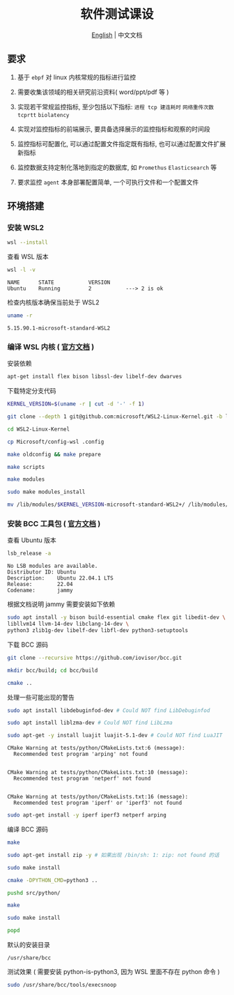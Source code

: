<div align="center">

<h1>软件测试课设</h1>

<a href="./README.md">English</a> | <span>中文文档</span>

</div>

## 要求

1. 基于 `ebpf` 对 linux 内核常规的指标进行监控

2. 需要收集该领域的相关研究前沿资料( word/ppt/pdf 等 )

3. 实现若干常规监控指标, 至少包括以下指标: `进程 tcp 建连耗时` `网络重传次数` `tcprtt` `biolatency`

4. 实现对监控指标的前端展示, 要具备选择展示的监控指标和观察的时间段

5. 监控指标可配置化, 可以通过配置文件指定既有指标, 也可以通过配置文件扩展新指标

6. 监控数据支持定制化落地到指定的数据库, 如 `Promethus` `Elasticsearch` 等

7. 要求监控 `agent` 本身部署配置简单, 一个可执行文件和一个配置文件

## 环境搭建

### 安装 WSL2

```bash
wsl --install
```

查看 WSL 版本

```bash
wsl -l -v
```

```
NAME      STATE           VERSION
Ubuntu    Running         2           ---> 2 is ok
```

检查内核版本确保当前处于 WSL2

```bash
uname -r
```

```
5.15.90.1-microsoft-standard-WSL2
```

### 编译 WSL 内核 ( [官方文档](https://github.com/iovisor/bcc/blob/master/INSTALL.md#wslwindows-subsystem-for-linux---binary) )

安装依赖

```bash
apt-get install flex bison libssl-dev libelf-dev dwarves
```

下载特定分支代码

```bash
KERNEL_VERSION=$(uname -r | cut -d '-' -f 1)
```

```bash
git clone --depth 1 git@github.com:microsoft/WSL2-Linux-Kernel.git -b linux-msft-wsl-$KERNEL_VERSION
```

```bash
cd WSL2-Linux-Kernel
```

```bash
cp Microsoft/config-wsl .config
```

```bash
make oldconfig && make prepare
```

```bash
make scripts
```

```bash
make modules
```

```bash
sudo make modules_install
```

```bash
mv /lib/modules/$KERNEL_VERSION-microsoft-standard-WSL2+/ /lib/modules/$KERNEL_VERSION-microsoft-standard-WSL2
```

### 安装 BCC 工具包 ( [官方文档](https://github.com/iovisor/bcc/blob/master/INSTALL.md#ubuntu---source) )

查看 Ubuntu 版本

```bash
lsb_release -a
```

```
No LSB modules are available.
Distributor ID: Ubuntu
Description:    Ubuntu 22.04.1 LTS
Release:        22.04
Codename:       jammy
```

根据文档说明 jammy 需要安装如下依赖

```bash
sudo apt install -y bison build-essential cmake flex git libedit-dev \
libllvm14 llvm-14-dev libclang-14-dev \
python3 zlib1g-dev libelf-dev libfl-dev python3-setuptools
```

下载 BCC 源码

```bash
git clone --recursive https://github.com/iovisor/bcc.git
```

```bash
mkdir bcc/build; cd bcc/build
```

```bash
cmake ..
```

处理一些可能出现的警告

```bash
sudo apt install libdebuginfod-dev # Could NOT find LibDebuginfod
```

```bash
sudo apt install liblzma-dev # Could NOT find LibLzma
```

```bash
sudo apt-get -y install luajit luajit-5.1-dev # Could NOT find LuaJIT
```

```
CMake Warning at tests/python/CMakeLists.txt:6 (message):
  Recommended test program 'arping' not found


CMake Warning at tests/python/CMakeLists.txt:10 (message):
  Recommended test program 'netperf' not found


CMake Warning at tests/python/CMakeLists.txt:16 (message):
  Recommended test program 'iperf' or 'iperf3' not found
```

```bash
sudo apt-get install -y iperf iperf3 netperf arping
```

编译 BCC 源码

```bash
make
```

```bash
sudo apt-get install zip -y # 如果出现 /bin/sh: 1: zip: not found 的话
```

```bash
sudo make install
```

```bash
cmake -DPYTHON_CMD=python3 ..
```

```bash
pushd src/python/
```

```bash
make
```

```bash
sudo make install
```

```bash
popd
```

默认的安装目录

```
/usr/share/bcc
```

测试效果 ( 需要安装 python-is-python3, 因为 WSL 里面不存在 python 命令 )

```bash
sudo /usr/share/bcc/tools/execsnoop
```
